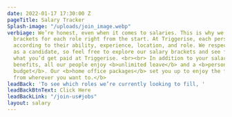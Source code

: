 ```yaml
---
date: 2022-01-17 17:30:00 Z
pageTitle: Salary Tracker
Splash-image: "/uploads/join_image.webp"
verbiage: We’re honest, even when it comes to salaries. This is why we share our salary
  brackets for each role right from the start. At Triggerise, each person is paid
  according to their ability, experience, location, and role. We respect your time
  as a candidate, so feel free to explore our salary brackets and see for yourself
  what you’d get paid at Triggerise. <br><br> In addition to your salary and local
  benefits, all our people enjoy <b>unlimited leave</b> and a <b>personal development
  budget</b>. Our <b>home office packages</b> set you up to enjoy the freedom of <b>working
  from wherever you want to.</b>
leadBack: 'To see which roles we’re currently looking to fill, '
leadBackBtnText: Click Here
leadBackLink: "/join-us#jobs"
layout: salary
---
```


